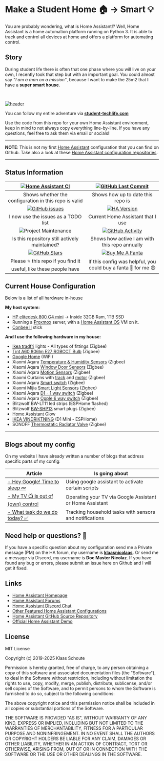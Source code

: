 # Make a Student Home 🏠 -> Smart 💡

You are probably wondering, what is Home Assistant!? Well, Home Assistant is a home automation platform running on Python 3. It is able to track and control all devices at home and offers a platform for automating control.

## Story

During student life there is often that one phase where you will live on your own, I recently took that step but with an important goal. You could almost say *"I am a man on a mission"*, because I want to make the 25m2 that I have a **super smart house**.

&nbsp;

[![header](/extras/img/student-techlife-big.jpg "header")](https://student-techlife.com)

You can follow my entire adventure via **[student-techlife.com][techlife]**

Use the code from this repo for your own Home Assistant environment, keep in mind to not always copy everything line-by-line. If you have any questions, feel free to ask them via email or socials!

---
**NOTE**: This is not my first [Home Assistant][home-assistant] configuration that you can find on Github. Take also a look at these [Home Assistant configuration repositories][smarthomes].

---

## Status Information

| [![Home Assistant CI][homeassistantci-shield]][homeassistantci] | [![GitHub Last Commit][last-commit-shield]][commits]|
|:---:|:---:|
| Shows whether the configuration in this repo is valid | Shows how up to date this repo is |
| [![GitHub issues][issues-shield]][issues] | [![HA Version][ha-version-shield]][home-assistant] |
| I now use the issues as a TODO list | Current Home Assistant that I use |
| ![Project Maintenance][maintenance-shield] | [![GitHub Activity][commits-shield]][commits] |
| Is this repository still actively maintained? | Shows how active I am with this repo annually |
| [![GitHub Stars][stars-shield]][stars] | [![Buy Me A Fanta][paypal-shield]][paypal] |
| Please :star: this repo if you find it useful, like these people have | If this config was helpful, you could buy a fanta :tropical_drink: for me :smile: |

## Current House Configuration

Below is a list of all hardware in-house

**My host system:**

- [HP elitedesk 800 G4 mini][hp_elitedesk] -> Inside 32GB Ram, 1TB SSD
- Running a [Proxmox][proxmox] server, with a [Home Assistant OS][ha-os] VM on it.
- [Conbee II][conbee] stick

**And I use the following hardware in my house:**

- [Ikea tradfri][tradfri] lights - All types of fittings (Zigbee)
- [Tint A60 806lm E27 RGBCCT Bulb][tint_E27] (Zigbee)
- [Google Home][google_home] (WiFi)
- Xiaomi Aqara [Temperature & Humidity Sensors][xiaomi_temp-shop] (Zigbee)
- Xiaomi Aqara [Window Door Sensors][xiaomi_door-shop] (Zigbee)
- Xiaomi Aqara [Motion Sensors][xiaomi_motion-shop] (Zigbee)
- Xiaomi Curtains with [track][xiaomi_curtains_track-shop] and [motor][xiaomi_curtains_motor-shop] (Zigbee)
- Xiaomi Aqara [Smart switch][xiaomi_switch-shop] (Zigbee)
- Xiaomi Mijia [Smart Light Sensors][xiaomi_light_sensor-shop] (Zigbee)
- Xiaomi Aqara [D1 - 1 way switch][xiaomi_d1_1way_switch-shop] (Zigbee)
- Xiaomi Aqara [Opple 6 way switch][opple_switch-shop] (Zigbee)
- Blitzwolf BW-LT11 led strips (ESPHome flashed)
- Blitzwolf [BW-SHP13][bw_shp13-shop] smart plugs (Zigbee)
- [Home Assistant Glow][glow]
- [IKEA VINDRIKTNING][vindriktning] (D1 Mini - ESPHome)
- SONOFF [Thermostatic Radiator Valve][sonoff_valve-shop] (Zigbee)

---

## Blogs about my config

On my website I have already written a number of blogs that address specific parts of my config:

| Article | Is going about |
| -- | -- |
| [- Hey Google! Time to sleep 💤][sleep] | Using google assistant to activate certain scripts |
| [- My TV 📺 is out of (own) control][tv] | Operating your TV via Google Assistant or Home Assistant |
| [- What task do we do today? ✅][household] | Tracking household tasks with sensors and notifications |

## Need help or questions? 🤔

If you have a specific question about my configuration send me a Private message (PM) on the HA forum, my username is **[klaasnicolaas](https://community.home-assistant.io/u/klaasnicolaas)**. Or send me a message via Discord, my username is **Doc Master Nicolaz**. If you have found any bug or errors, please submit an issue here on Github and I will get it fixed.

## Links

- [Home Assistant Homepage](https://home-assistant.io/)
- [Home Assistant Forums](https://community.home-assistant.io/)
- [Home Assistant Discord Chat](https://discord.gg/c5DvZ4e)
- [Other Featured Home Assistant Configurations](https://home-assistant.io/cookbook/)
- [Home Assistant GitHub Source Repository](https://github.com/home-assistant/home-assistant)
- [Official Home Assistant Demo](https://home-assistant.io/demo/)

## License

MIT License

Copyright (c) 2019-2025 Klaas Schoute

Permission is hereby granted, free of charge, to any person obtaining a copy
of this software and associated documentation files (the "Software"), to deal
in the Software without restriction, including without limitation the rights
to use, copy, modify, merge, publish, distribute, sublicense, and/or sell
copies of the Software, and to permit persons to whom the Software is
furnished to do so, subject to the following conditions:

The above copyright notice and this permission notice shall be included in all
copies or substantial portions of the Software.

THE SOFTWARE IS PROVIDED "AS IS", WITHOUT WARRANTY OF ANY KIND, EXPRESS OR
IMPLIED, INCLUDING BUT NOT LIMITED TO THE WARRANTIES OF MERCHANTABILITY,
FITNESS FOR A PARTICULAR PURPOSE AND NONINFRINGEMENT. IN NO EVENT SHALL THE
AUTHORS OR COPYRIGHT HOLDERS BE LIABLE FOR ANY CLAIM, DAMAGES OR OTHER
LIABILITY, WHETHER IN AN ACTION OF CONTRACT, TORT OR OTHERWISE, ARISING FROM,
OUT OF OR IN CONNECTION WITH THE SOFTWARE OR THE USE OR OTHER DEALINGS IN THE
SOFTWARE.

<!-- Shield -->
[commits-shield]: https://img.shields.io/github/commit-activity/y/klaasnicolaas/student-homeassistant-config.svg
[last-commit-shield]: https://img.shields.io/github/last-commit/klaasnicolaas/Student-homeassistant-config.svg?color=blue&style=plasticr
[stars-shield]: https://img.shields.io/github/stars/klaasnicolaas/Student-homeassistant-config.svg
[ha-version-shield]: https://img.shields.io/badge/Home%20Assistant-2025.1-blue.svg
[maintenance-shield]: https://img.shields.io/maintenance/yes/2025.svg
[homeassistantci-shield]: https://github.com/klaasnicolaas/Student-homeassistant-config/actions/workflows/home_assistant.yml/badge.svg
[paypal-shield]: https://img.shields.io/badge/BuyMeAFanta-Paypal-orange.svg
[issues-shield]: https://img.shields.io/github/issues/klaasnicolaas/Student-homeassistant-config.svg

<!-- Repository links -->
[commits]: https://github.com/klaasnicolaas/Student-homeassistant-config/commits/master
[stars]: https://github.com/klaasnicolaas/Student-homeassistant-config/stargazers
[home-assistant]: https://home-assistant.io
[homeassistantci]: https://github.com/klaasnicolaas/Student-homeassistant-config/actions/workflows/home_assistant.yml
[paypal]: https://www.paypal.me/dexterfpv
[issues]: https://github.com/klaasnicolaas/Student-homeassistant-config/issues
[smarthome]: https://github.com/klaasnicolaas/Smarthome-homeassistant-config
[techlife]: https://student-techlife.com/
[ha-os]: https://github.com/whiskerz007/proxmox_hassos_install
[hp_elitedesk]: https://support.hp.com/nl-nl/product/details/hp-elitedesk-800-65w-g4-desktop-mini-pc/21353734
[conbee]: https://www.phoscon.de/en/conbee2
[ubuntu-server]: https://www.ubuntu.com/download/server
[proxmox]: https://www.proxmox.com/en/
[smarthomes]: https://github.com/klaasnicolaas?tab=repositories&q=home-assistant-config

<!-- Products -->
[tradfri]: https://www.ikea.com/nl/nl/search/products/?q=tradfri
[xiaomi_temp-shop]: https://s.click.aliexpress.com/e/_DmkJvXl
[xiaomi_door-shop]: https://s.click.aliexpress.com/e/_DdiNN5D
[google_home]: https://store.google.com/magazine/compare_nest_speakers_displays
[xiaomi_curtains_track-shop]: https://tc.tradetracker.net/?c=15640&m=12&a=417111&r=&u=%2Fitem%2F4000170933022.html
[xiaomi_curtains_motor-shop]: https://tc.tradetracker.net/?c=15640&m=12&a=417111&r=&u=%2Fitem%2F10000142608978.html
[xiaomi_motion-shop]: https://s.click.aliexpress.com/e/_DFxAAdz
[xiaomi_switch-shop]: https://s.click.aliexpress.com/e/_DdLVoen
[opple_switch-shop]: https://s.click.aliexpress.com/e/_DcuTYQP
[bw_shp13-shop]: https://s.click.aliexpress.com/e/_DEKN4zN
[xiaomi_light_sensor-shop]: https://s.click.aliexpress.com/e/_DewZaKP
[xiaomi_d1_1way_switch-shop]: https://s.click.aliexpress.com/e/_DmDsEcL
[tint_E27]: https://zigbee.blakadder.com/Muller_Licht_404000.html
[glow]: https://glow-energy.io
[vindriktning]: https://www.ikea.com/nl/nl/p/vindriktning-luchtkwaliteitsensor-70498242/
[sonoff_valve-shop]: https://s.click.aliexpress.com/e/_DCV0hH1

<!-- Blogs -->
[sleep]: https://student-techlife.com/2019/05/16/hey-google-time-to-sleep/
[tv]: https://student-techlife.com/2019/06/02/my-tv-is-out-of-own-control/
[household]: https://student-techlife.com/2019/07/09/what-task-do-we-do-today/

